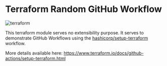 # Terraform Random GitHub Workflow

![terraform](https://github.com/displague/terraform-random-petflow/workflows/terraform/badge.svg)

This terraform module serves no extensibility purpose. It serves to demonstrate GitHub Workflows using the [hashicorp/setup-terraform](https://github.com/marketplace/actions/hashicorp-setup-terraform) workflow.

More details available here: <https://www.terraform.io/docs/github-actions/setup-terraform.html>
